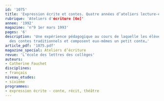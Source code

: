 ```yaml
---
id: '1075'
title: 'Expression écrite et contes. Quatre années d’ateliers lecture-écriture '
rubrique: 'Ateliers d'écriture [6e]'
annee: '1992'
magazine: 'n°9 1er mars 1993'
pages: '6'
description: 'Une expérience pédagogique au cours de laquelle les élèves découvrent
  des contes traditionnels et composent eux-mêmes un petit conte…'
article_pdf: '1075.pdf'
magazine_special: Ateliers d’écriture
revue: 'L’école des lettres des collèges'
auteurs:
- Catherine Fauchet
disciplines:
- français
niveau_etudes:
- sixième
programmes:
- expression écrite - conte, récit, théâtre
---
```

